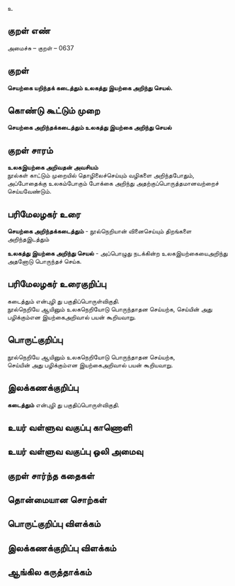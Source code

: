 உ

## குறள் எண் 

அமைச்சு – குறள் – 0637  

## குறள் 

**செயற்கை யறிந்தக் கடைத்தும் உலகத்து
இயற்கை அறிந்து செயல்.**  

## கொண்டு கூட்டும் முறை

**செயற்கை அறிந்தக்கடைத்தும் உலகத்து இயற்கை அறிந்து செயல்**

## குறள் சாரம் 

**உலகஇயற்கை அறிவதன் அவசியம்**  
நூல்கள் காட்டும் முறையில் தொழிலைச்செய்யும் வழிகளை அறிந்தபோதும்,  
அப்போதைக்கு உலகம்போகும் போக்கை அறிந்து அதற்குப்பொருத்தமானவற்றைச் செய்யவேண்டும்.  

## பரிமேலழகர் உரை

**செயற்கை அறிந்தக்கடைத்தும்** - நூல்நெறியான் வினைசெய்யும் திறங்களை அறிந்தஇடத்தும்  

**உலகத்து இயற்கை அறிந்து செயல்** - அப்பொழுது நடக்கின்ற உலகஇயற்கையைஅறிந்து அதனோடு பொருந்தச் செய்க. 

## பரிமேலழகர் உரைகுறிப்பு   

கடைத்தும் என்புழி து பகுதிப்பொருள்விகுதி.  
நூல்நெறியே ஆயினும் உலகநெறியோடு பொருந்தாதன செய்யற்க, செய்யின் அது பழிக்கும்என இயற்கைஅறிவால் பயன் கூறியவாறு.    

## பொருட்குறிப்பு 

நூல்நெறியே ஆயினும் உலகநெறியோடு பொருந்தாதன செய்யற்க,  
செய்யின் அது பழிக்கும்என இயற்கைஅறிவால் பயன் கூறியவாறு.  

## இலக்கணக்குறிப்பு  

**கடைத்தும்** என்புழி து பகுதிப்பொருள்விகுதி.   

## உயர் வள்ளுவ வகுப்பு காணொளி


## உயர் வள்ளுவ வகுப்பு ஒலி அமைவு 

 
## குறள் சார்ந்த கதைகள் 


## தொன்மையான சொற்கள்


## பொருட்குறிப்பு விளக்கம்


## இலக்கணக்குறிப்பு விளக்கம்


## ஆங்கில கருத்தாக்கம் 


